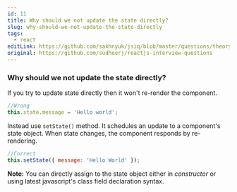 ```yaml
---
id: 11
title: Why should we not update the state directly?
slug: why-should-we-not-update-the-state-directly
tags:
  - react
editLink: https://github.com/sakhnyuk/jsiq/blob/master/questions/theory/react/11.md
original: https://github.com/sudheerj/reactjs-interview-questions
---
```


### Why should we not update the state directly?

If you try to update state directly then it won't re-render the component.

```javascript
//Wrong
this.state.message = 'Hello world';
```

Instead use `setState()` method. It schedules an update to a component's state object. When state changes, the component responds by re-rendering.

```javascript
//Correct
this.setState({ message: 'Hello World' });
```

**Note:** You can directly assign to the state object either in _constructor_ or using latest javascript's class field declaration syntax.